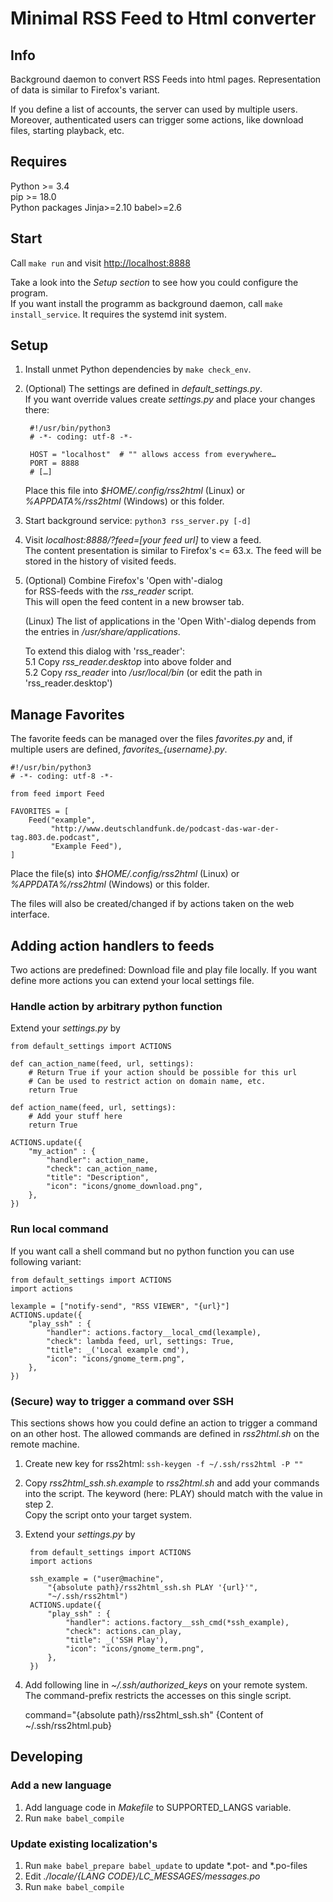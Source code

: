 Minimal RSS Feed to Html converter 
==================================


## Info

Background daemon to convert RSS Feeds into html pages.
Representation of data is similar to Firefox's variant.

If you define a list of accounts, the server can used by multiple
users. Moreover, authenticated users can trigger some actions, like
download files, starting playback, etc.


## Requires

Python >= 3.4  
pip >= 18.0  
Python packages Jinja>=2.10 babel>=2.6  


## Start

Call `make run` and visit <http://localhost:8888>

Take a look into the *Setup section* to see how you could
configure the program.  
If you want install the programm as background daemon,
call `make install_service`. It requires the systemd init system.


## Setup

1. Install unmet Python dependencies by `make check_env`.
2. (Optional) The settings are defined in *default_settings.py*.  
	If you want override values create *settings.py* and place your
	changes there:

		#!/usr/bin/python3
		# -*- coding: utf-8 -*-

		HOST = "localhost"  # "" allows access from everywhere…
		PORT = 8888
		# […]

	Place this file into *$HOME/.config/rss2html* (Linux) or  
	*%APPDATA%/rss2html* (Windows) or this folder.

3. Start background service: `python3 rss_server.py [-d]`

4. Visit *localhost:8888/?feed=[your feed url]* to view a feed.  
	The content presentation is similar to Firefox's <= 63.x.
	The feed will be stored in the history of visited feeds.

5. (Optional) Combine Firefox's 'Open with'-dialog  
	for RSS-feeds with the *rss_reader* script.  
	This will open the feed content in a new browser tab.

	(Linux)
	The list of applications in the 'Open With'-dialog
	depends from the entries in */usr/share/applications*.  

	To extend this dialog with 'rss_reader':  
	5.1 Copy *rss_reader.desktop* into above folder and  
	5.2 Copy *rss_reader* into */usr/local/bin* (or edit the path in 'rss_reader.desktop')


## Manage Favorites

The favorite feeds can be managed over the files *favorites.py* and, if multiple users are defined, *favorites_{username}.py*.

	#!/usr/bin/python3
	# -*- coding: utf-8 -*-

	from feed import Feed

	FAVORITES = [
	    Feed("example",
	         "http://www.deutschlandfunk.de/podcast-das-war-der-tag.803.de.podcast",
	         "Example Feed"),
	]

Place the file(s) into *$HOME/.config/rss2html* (Linux) or  
*%APPDATA%/rss2html* (Windows) or this folder.

The files will also be created/changed if by actions taken on the web interface.


## Adding action handlers to feeds

Two actions are predefined: Download file and play file locally.
If you want define more actions you can extend your local settings file.


### Handle action by arbitrary python function

Extend your *settings.py* by

	from default_settings import ACTIONS

	def can_action_name(feed, url, settings):
	    # Return True if your action should be possible for this url
	    # Can be used to restrict action on domain name, etc.
	    return True

	def action_name(feed, url, settings):
	    # Add your stuff here
	    return True

	ACTIONS.update({
	    "my_action" : {
	        "handler": action_name,
	        "check": can_action_name,
	        "title": "Description",
	        "icon": "icons/gnome_download.png",
	    },
	})

### Run local command
If you want call a shell command but no python function you can use
following variant:

	from default_settings import ACTIONS
	import actions

	lexample = ["notify-send", "RSS VIEWER", "{url}"]
	ACTIONS.update({
	    "play_ssh" : { 
	        "handler": actions.factory__local_cmd(lexample),
	        "check": lambda feed, url, settings: True,
	        "title": _('Local example cmd'),
	        "icon": "icons/gnome_term.png",
	    },
	})

### (Secure) way to trigger a command over SSH
This sections shows how you could define an action to
trigger a command on an other host. The allowed commands
are defined in *rss2html.sh* on the remote machine.  

1. Create new key for rss2html:
`ssh-keygen -f ~/.ssh/rss2html -P ""`

2. Copy *rss2html_ssh.sh.example* to *rss2html.sh* and add your
commands into the script. The keyword (here: PLAY) should match
with the value in step 2.  
Copy the script onto your target system.

3. Extend your *settings.py* by  

		from default_settings import ACTIONS
		import actions
	
		ssh_example = ("user@machine",
		    "{absolute path}/rss2html_ssh.sh PLAY '{url}'",
		    "~/.ssh/rss2html")
		ACTIONS.update({
		    "play_ssh" : { 
		        "handler": actions.factory__ssh_cmd(*ssh_example),
		        "check": actions.can_play,
		        "title": _('SSH Play'),
		        "icon": "icons/gnome_term.png",
		    },
		})

4. Add following line in *~/.ssh/authorized_keys* on your remote system.  
The command-prefix restricts the accesses on this single script.

	command="{absolute path}/rss2html_ssh.sh" {Content of ~/.ssh/rss2html.pub}


## Developing
### Add a new language
1. Add language code in *Makefile* to SUPPORTED_LANGS variable.
2. Run `make babel_compile`


### Update existing localization's
1. Run `make babel_prepare babel_update` to update \*.pot- and \*.po-files
2. Edit *./locale/{LANG CODE}/LC_MESSAGES/messages.po*
3. Run `make babel_compile`
